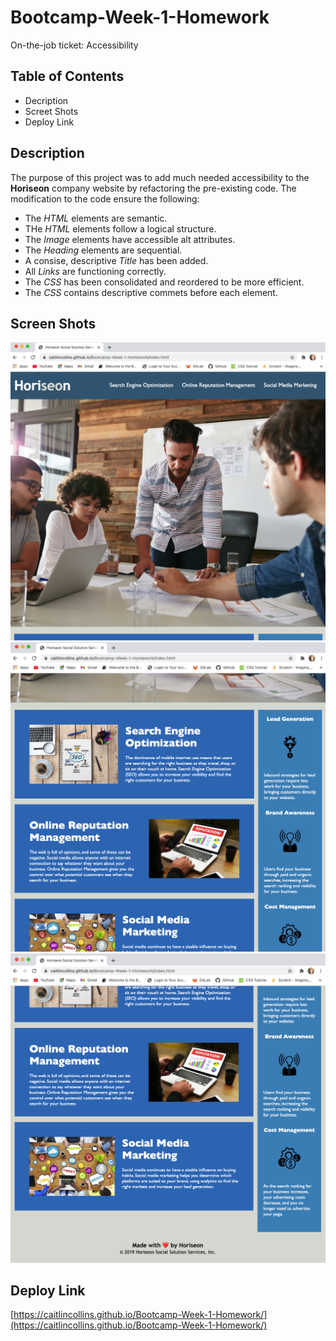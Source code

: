 # Bootcamp-Week-1-Homework
On-the-job ticket: Accessibility 
## Table of Contents ##
* Decription
* Screet Shots
* Deploy Link
## Description ##
The purpose of this project was to add much needed accessibility to the **Horiseon** company website by refactoring the pre-existing code. The modification to the code ensure the following:
* The *HTML* elements are semantic.
* THe *HTML* elements follow a logical structure.
* The *Image* elements have accessible alt attributes.
* The *Heading* elements are sequential.
* A consise, descriptive *Title* has been added.
* All *Links* are functioning correctly.
* The *CSS* has been consolidated and reordered to be more efficient.
* The *CSS* contains descriptive commets before each element.
## Screen Shots ##
![Horiseon-Screen-Shot-1](https://github.com/CaitlinCollins/Bootcamp-Week-1-Homework/blob/main/assets/images/screen%20shots/Horiseon%20Screen%20Shot%201.png?raw=true)
![Horiseon-Screen-Shot-2](https://github.com/CaitlinCollins/Bootcamp-Week-1-Homework/blob/main/assets/images/screen%20shots/Horiseon%20Screen%20Shot%202.png?raw=true)
![Horiseon-Screen-Shot-3](https://github.com/CaitlinCollins/Bootcamp-Week-1-Homework/blob/main/assets/images/screen%20shots/Horiseon%20Screen%20Shot%203.png?raw=true)
## Deploy Link ##
[https://caitlincollins.github.io/Bootcamp-Week-1-Homework/](https://caitlincollins.github.io/Bootcamp-Week-1-Homework/)


